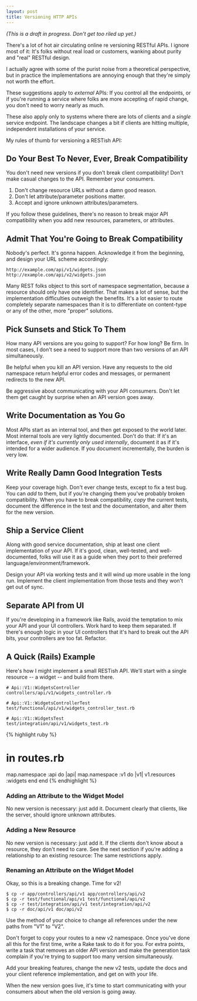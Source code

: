 ```yaml
---
layout: post
title: Versioning HTTP APIs
---
```


*(This is a draft in progress. Don't get too riled up yet.)*

There's a lot of hot air circulating online re versioning RESTful
APIs. I ignore most of it: It's folks without real load or customers,
wanking about purity and "real" RESTful design.

I actually agree with some of the purist noise from a theoretical
perspective, but in practice the implementations are annoying enough
that they're simply not worth the effort.

These suggestions apply to *external* APIs: If you control all the
endpoints, or if you're running a service where folks are more
accepting of rapid change, you don't need to worry nearly as much.

These also apply only to systems where there are lots of clients and a
*single* service endpoint. The landscape changes a bit if clients are
hitting multiple, independent installations of your service.

My rules of thumb for versioning a RESTish API:

## Do Your Best To Never, Ever, Break Compatibility

You don't need new versions if you don't break client compatibility!
Don't make casual changes to the API. Remember your consumers.

1. Don't change resource URLs without a damn good reason.
2. Don't let attribute/parameter positions matter.
3. Accept and ignore unknown attributes/parameters.

If you follow these guidelines, there's no reason to break major API
compatibility when you add new resources, parameters, or attributes.

## Admit That You're Going to Break Compatibility

Nobody's perfect. It's gonna happen. Acknowledge it from the
beginning, and design your URL scheme accordingly:

    http://example.com/api/v1/widgets.json
    http://example.com/api/v2/widgets.json

Many REST folks object to this sort of namespace segmentation, because
a resource should only have one identifier. That makes a lot of
sense, but the implementation difficulties outweigh the benefits. It's
a lot easier to route completely separate namespaces than it is to
differentiate on content-type or any of the other, more "proper"
solutions.

## Pick Sunsets and Stick To Them

How many API versions are you going to support? For how long? Be
firm. In most cases, I don't see a need to support more than two
versions of an API simultaneously.

Be helpful when you kill an API version. Have any requests to the old
namespace return helpful error codes and messages, or permanent
redirects to the new API.

Be aggressive about communicating with your API consumers. Don't let
them get caught by surprise when an API version goes away.

## Write Documentation as You Go

Most APIs start as an internal tool, and then get exposed to the world
later. Most internal tools are very lightly documented. Don't do that:
If it's an interface, *even if it's currently only used internally*,
document it as if it's intended for a wider audience. If you document
incrementally, the burden is very low.

## Write Really Damn Good Integration Tests

Keep your coverage high. Don't ever change tests, except to fix a test
bug. You can *add* to them, but if you're changing them you've
probably broken compatibility. When you have to break compatibility,
*copy* the current tests, document the difference in the test and the
documentation, and alter them for the new version.

## Ship a Service Client

Along with good service documentation, ship at least one client
implementation of your API. If it's good, clean, well-tested, and
well-documented, folks will use it as a guide when they port to their
preferred language/environment/framework.

Design your API via working tests and it will wind up more usable in
the long run. Implement the client implementation from those tests and
they won't get out of sync.

## Separate API from UI

If you're developing in a framework like Rails, avoid the temptation
to mix your API and your UI controllers. Work hard to keep them
separated. If there's enough logic in your UI controllers that it's
hard to break out the API bits, your controllers are too
fat. Refactor.

## A Quick (Rails) Example

Here's how I might implement a small RESTish API. We'll start with a
single resource -- a widget -- and build from there.


    # Api::V1::WidgetsController
    controllers/api/v1/widgets_controller.rb

    # Api::V1::WidgetsControllerTest
    test/functional/api/v1/widgets_controller_test.rb

    # Api::V1::WidgetsTest
    test/integration/api/v1/widgets_test.rb

{% highlight ruby %}
# in routes.rb
map.namespace :api do |api|
  map.namespace :v1 do |v1|
    v1.resources :widgets
  end
end
{% endhighlight %}

### Adding an Attribute to the Widget Model

No new version is necessary: just add it. Document clearly that
clients, like the server, should ignore unknown attributes.

### Adding a New Resource

No new version is necessary: just add it. If the clients don't know
about a resource, they don't need to care. See the next section if
you're adding a relationship to an existing resource: The same
restrictions apply.

### Renaming an Attribute on the Widget Model

Okay, so this is a breaking change. Time for v2!

    $ cp -r app/controllers/api/v1 app/controllers/api/v2
    $ cp -r test/functional/api/v1 test/functional/api/v2
    $ cp -r test/integration/api/v1 test/integration/api/v2
    $ cp -r doc/api/v1 doc/api/v2

Use the method of your choice to change all references under the new
paths from "V1" to "V2".

Don't forget to copy your routes to a new v2 namespace. Once you've
done all this for the first time, write a Rake task to do it for
you. For extra points, write a task that removes an older API version
and make the generation task complain if you're trying to support too
many version simultaneously.

Add your breaking features, change the new v2 tests, update the docs
and your client reference implementation, and get on with your life.

When the new version goes live, it's time to start communicating
with your consumers about when the old version is going away.
